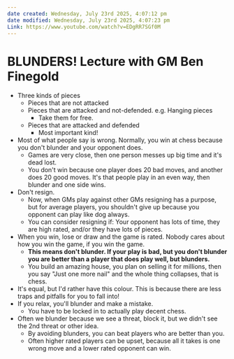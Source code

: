 ```yaml
---
date created: Wednesday, July 23rd 2025, 4:07:12 pm
date modified: Wednesday, July 23rd 2025, 4:07:23 pm
Link: https://www.youtube.com/watch?v=EDgRR7SGf0M
---
```


# BLUNDERS! Lecture with GM Ben Finegold

- Three kinds of pieces 
	- Pieces that are not attacked
	- Pieces that are attacked and not-defended. e.g. Hanging pieces
		- Take them for free.
	- Pieces that are attacked and defended
		- Most important kind!
- Most of what people say is wrong. Normally, you win at chess because you don't blunder and your opponent does.
	- Games are very close, then one person messes up big time and it's dead lost.
	- You don't win because one player does 20 bad moves, and another does 20 good moves. It's that people play in an even way, then blunder and one side wins.
- Don't resign.
	- Now, when GMs play against other GMs resigning has a purpose, but for average players, you shouldn't give up because you opponent can play like dog always.
	- You can consider resigning if: Your opponent has lots of time, they are high rated, and/or they have lots of pieces.
- When you win, lose or draw and the game is rated. Nobody cares about how you win the game, if you win the game.
	- **This means don't blunder. If your play is bad, but you don't blunder you are better than a player that does play well, but blunders.**
	- You build an amazing house, you plan on selling it for millions, then you say "Just one more nail" and the whole thing collapses, that is chess.
- It's equal, but I'd rather have this colour. This is because there are less traps and pitfalls for you to fall into!
- If you relax, you'll blunder and make a mistake.
	- You have to be locked in to actually play decent chess.
- Often we blunder because we see a threat, block it, but we didn't see the 2nd threat or other idea.
	- By avoiding blunders, you can beat players who are better than you.
	- Often higher rated players can be upset, because all it takes is one wrong move and a lower rated opponent can win.